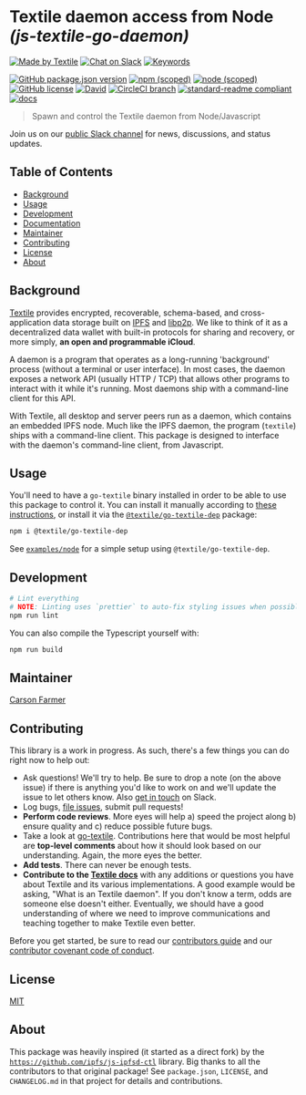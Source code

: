 # Textile daemon access from Node _(js-textile-go-daemon)_

[![Made by Textile](https://img.shields.io/badge/made%20by-Textile-informational.svg?style=popout-square)](https://textile.io)
[![Chat on Slack](https://img.shields.io/badge/slack-slack.textile.io-informational.svg?style=popout-square)](https://slack.textile.io)
[![Keywords](https://img.shields.io/github/package-json/keywords/textileio/js-textile-go-daemon.svg?style=popout-square)](./package.json)

[![GitHub package.json version](https://img.shields.io/github/package-json/v/textileio/js-textile-go-daemon.svg?style=popout-square)](./package.json)
[![npm (scoped)](https://img.shields.io/npm/v/@textile/go-daemon.svg?style=popout-square)](https://www.npmjs.com/package/@textile/go-daemon)
[![node (scoped)](https://img.shields.io/node/v/@textile/go-daemon.svg?style=popout-square)](https://www.npmjs.com/package/@textile/go-daemon)
[![GitHub license](https://img.shields.io/github/license/textileio/js-textile-go-daemon.svg?style=popout-square)](./LICENSE)
[![David](https://img.shields.io/david/dev/textileio/js-textile-go-daemon.svg)](https://david-dm.org/textileio/js-textile-go-daemon)
[![CircleCI branch](https://img.shields.io/circleci/project/github/textileio/js-textile-go-daemon/master.svg?style=popout-square)](https://circleci.com/gh/textileio/js-textile-go-daemon)
[![standard-readme compliant](https://img.shields.io/badge/readme%20style-standard-brightgreen.svg?style=popout-square)](https://github.com/RichardLitt/standard-readme)
[![docs](https://img.shields.io/badge/docs-master-success.svg?style=popout-square)](https://textileio.github.io/js-textile-go-daemon/)

> Spawn and control the Textile daemon from Node/Javascript

Join us on our [public Slack channel](https://slack.textile.io/) for news, discussions, and status updates.

## Table of Contents

- [Background](#background)
- [Usage](#usage)
- [Development](#development)
- [Documentation](#documentation)
- [Maintainer](#maintainer)
- [Contributing](#contributing)
- [License](#license)
- [About](#about)

## Background

[Textile](https://www.textile.io) provides encrypted, recoverable, schema-based, and cross-application data storage built on [IPFS](https://github.com/ipfs) and [libp2p](https://github.com/libp2p). We like to think of it as a decentralized data wallet with built-in protocols for sharing and recovery, or more simply, **an open and programmable iCloud**.

A daemon is a program that operates as a long-running 'background' process (without a terminal or user interface). In most cases, the daemon exposes a network API (usually HTTP / TCP) that allows other programs to interact with it while it's running. Most daemons ship with a command-line client for this API.

With Textile, all desktop and server peers run as a daemon, which contains an embedded IPFS node. Much like the IPFS daemon, the program (`textile`) ships with a command-line client. This package is designed to interface with the daemon's command-line client, from Javascript.

## Usage

You'll need to have a `go-textile` binary installed in order to be able to use this package to control it. You can install it manually according to [these instructions](https://docs.textile.io/install/the-daemon/), or install it via the [`@textile/go-textile-dep`](https://github.com/textileio/npm-go-textile-dep) package:

```bash
npm i @textile/go-textile-dep
```

See [`examples/node`](./examples/node) for a simple setup using `@textile/go-textile-dep`.

## Development

```sh
# Lint everything
# NOTE: Linting uses `prettier` to auto-fix styling issues when possible
npm run lint
```

You can also compile the Typescript yourself with:

```sh
npm run build
```

## Maintainer

[Carson Farmer](https://github.com/carsonfarmer)

## Contributing

This library is a work in progress. As such, there's a few things you can do right now to help out:

  * Ask questions! We'll try to help. Be sure to drop a note (on the above issue) if there is anything you'd like to work on and we'll update the issue to let others know. Also [get in touch](https://slack.textile.io) on Slack.
  * Log bugs, [file issues](https://github.com/textileio/js-textile-go-daemon/issues), submit pull requests!
  * **Perform code reviews**. More eyes will help a) speed the project along b) ensure quality and c) reduce possible future bugs.
  * Take a look at [go-textile](https://github.com/textileio/go-textile). Contributions here that would be most helpful are **top-level comments** about how it should look based on our understanding. Again, the more eyes the better.
  * **Add tests**. There can never be enough tests.
  * **Contribute to the [Textile docs](https://github.com/textileio/docs)** with any additions or questions you have about Textile and its various implementations. A good example would be asking, "What is an Textile daemon". If you don't know a term, odds are someone else doesn't either. Eventually, we should have a good understanding of where we need to improve communications and teaching together to make Textile even better.

 Before you get started, be sure to read our [contributors guide](./CONTRIBUTING.md) and our [contributor covenant code of conduct](./CODE_OF_CONDUCT.md).

## License

[MIT](./LICENSE)

## About

This package was heavily inspired (it started as a direct fork) by the [`https://github.com/ipfs/js-ipfsd-ctl`](https://github.com/ipfs/https://github.com/ipfs/js-ipfsd-ctl) library. Big thanks to all the contributors to that original package! See `package.json`, `LICENSE`, and `CHANGELOG.md` in that project for details and contributions.
